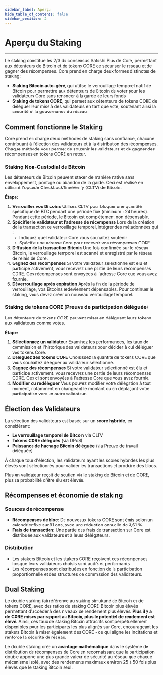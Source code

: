 ```yaml
---
sidebar_label: Aperçu
hide_table_of_contents: false
sidebar_position: 2
---
```


# Aperçu du Staking

---

Le staking constitue les 2/3 du consensus Satoshi Plus de Core, permettant aux détenteurs de Bitcoin et de tokens CORE de sécuriser le réseau et de gagner des récompenses. Core prend en charge deux formes distinctes de staking:

- **Staking Bitcoin auto-géré**, qui utilise le verrouillage temporel natif de Bitcoin pour permettre aux détenteurs de Bitcoin de voter pour les validateurs Core sans renoncer à la garde de leurs fonds
- **Staking de tokens CORE**, qui permet aux détenteurs de tokens CORE de déléguer leur mise à des validateurs en tant que vote, soutenant ainsi la sécurité et la gouvernance du réseau

## Comment fonctionne le Staking

Core prend en charge deux méthodes de staking sans confiance, chacune contribuant à l'élection des validateurs et à la distribution des récompenses. Chaque méthode vous permet de soutenir les validateurs et de gagner des récompenses en tokens CORE en retour.

### Staking Non-Custodial de Bitcoin

Les détenteurs de Bitcoin peuvent staker de manière native sans enveloppement, pontage ou abandon de la garde. Ceci est réalisé en utilisant l'opcode CheckLockTimeVerify (CLTV) de Bitcoin.

**Étape:**

1. **Verrouillez vos Bitcoins** Utilisez CLTV pour bloquer une quantité spécifique de BTC pendant une période fixe (minimum : 24 heures). Pendant cette période, le Bitcoin est complètement non dépensable.
2. **Spécifier le validateur et l'adresse de récompense** Lors de la création de la transaction de verrouillage temporel, intégrer des métadonnées qui :
   - Indiquez quel validateur Core vous souhaitez soutenir
   - Spécifie une adresse Core pour recevoir vos récompenses CORE
3. **Diffusion de la transaction Bitcoin** Une fois confirmée sur le réseau Bitcoin, le verrouillage temporel est scanné et enregistré par le réseau de relais de Core.
4. **Gagnez des récompenses** Si votre validateur sélectionné est élu et participe activement, vous recevrez une partie de leurs récompenses CORE. Ces récompenses sont envoyées à l'adresse Core que vous avez fournie.
5. **Déverrouillage après expiration** Après la fin de la période de verrouillage, vos Bitcoins redeviennent dépensables. Pour continuer le staking, vous devez créer un nouveau verrouillage temporel.

### Staking de tokens CORE (Preuve de participation déléguée)

Les détenteurs de tokens CORE peuvent miser en déléguant leurs tokens aux validateurs comme votes.

**Étape:**

1. **Sélectionnez un validateur** Examinez les performances, les taux de commission et l'historique des validateurs pour décider à qui déléguer vos tokens Core.
2. **Déléguez des tokens CORE** Choisissez la quantité de tokens CORE que vous souhaitez déléguer au validateur sélectionné.
3. **Gagnez des récompenses** Si votre validateur sélectionné est élu et participe activement, vous recevrez une partie de leurs récompenses CORE. Ces ci sont envoyées à l'adresse Core que vous avez fournie.
4. **Modifier ou redéléguer** Vous pouvez modifier votre délégation à tout moment, notamment en changeant le montant ou en déplaçant votre participation vers un autre validateur.

## Élection des Validateurs

La sélection des validateurs est basée sur un **score hybride**, en considérant:

- **Le verrouillage temporel de Bitcoin** via CLTV
- **Tokens CORE délégués** (via DPoS)
- **Puissance de hachage Bitcoin déléguée** (via Preuve de travail déléguée)

À chaque tour d'élection, les validateurs ayant les scores hybrides les plus élevés sont sélectionnés pour valider les transactions et produire des blocs.

Plus un validateur reçoit de soutien via le staking de Bitcoin et de CORE, plus sa probabilité d'être élu est élevée.

## Récompenses et économie de staking

### Sources de récompense

- **Récompenses de bloc**: De nouveaux tokens CORE sont émis selon un calendrier fixe sur 81 ans, avec une réduction annuelle de 3,61 %.
- **Frais de transaction**: Une partie des frais de transaction sur Core est distribuée aux validateurs et à leurs délégateurs.

### Distribution

- Les stakers Bitcoin et les stakers CORE reçoivent des récompenses lorsque leurs validateurs choisis sont actifs et performants.
- Les récompenses sont distribuées en fonction de la participation proportionnelle et des structures de commission des validateurs.

## Dual Staking

Le double staking fait référence au staking simultané de Bitcoin et de tokens CORE, avec des ratios de staking CORE-Bitcoin plus élevés permettant d'accéder à des niveaux de rendement plus élevés. **Plus il y a de CORE misés par rapport au Bitcoin, plus le potentiel de rendement est élevé**. Ainsi, des taux de staking Bitcoin attractifs sont perpétuellement disponibles pour les participants les plus alignés sur Core, encourageant les stakers Bitcoin à miser également des CORE - ce qui aligne les incitations et renforce la sécurité du réseau.

Le double staking crée un **avantage mathématique** dans le système de distribution de récompenses de Core en reconnaissant que la participation double apporte une plus grande valeur de sécurité au réseau que chaque mécanisme isolé, avec des rendements maximaux environ 25 à 50 fois plus élevés que le staking Bitcoin seul.
